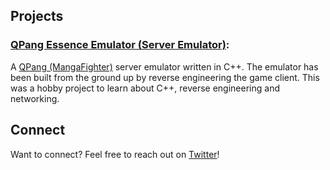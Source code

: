 ## Projects

### [QPang Essence Emulator (Server Emulator)](https://github.com/Deluze/qpang-essence-emulator):
A [QPang (MangaFighter)](https://en.wikipedia.org/wiki/Manga_Fighter) server emulator written in C++. The emulator has been built from the ground up by reverse engineering the game client. This was a hobby project to learn about C++, reverse engineering and networking.

## Connect

Want to connect? Feel free to reach out on [Twitter](https://twitter.com/brtramaekers)!
